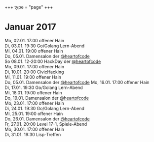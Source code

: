 +++
type = "page"
+++

# Januar 2017

Mo, 02.01. 17:00 offener Hain</br>
Di, 03.01. 19:30 Go/Golang Lern-Abend</br>
Mi, 04.01. 19:00 offener Hain</br>
Do, 05.01.  Damensalon der  <a href="https://twitter.com/heartofcode">@heartofcode</a></br>
So 	08.01. 12-20:00 HackDay der <a href="https://twitter.com/heartofcode">@heartofcode</a></br>
Mo,	09.01. 17:00 offener Hain</br>
Di, 10.01. 20:00 CivicHacking</br>
Mi, 11.01. 19:00 offener Hain</br>
Do, 05.01.  Damensalon der  <a href="https://twitter.com/heartofcode">@heartofcode</a>
Mo, 16.01. 17:00 offener Hain</br>
Di, 17.01. 19:30 Go/Golang Lern-Abend</br>
Mi, 18.01. 19:00 offener Hain</br>
Do, 19.01. Damensalon der  <a href="https://twitter.com/heartofcode">@heartofcode</a></br>
Mo, 23.01. 17:00 offener Hain</br>
Di, 24.01. 19:30 Go/Golang Lern-Abend</br>
Mi, 25.01. 19:00 offener Hain</br>
Do, 26.01. Damensalon der  <a href="https://twitter.com/heartofcode">@heartofcode</a></br>
Fr, 27.01. 20:00 Level 17-1, Spiele-Abend</br>
Mo, 30.01. 17:00 offener Hain</br>
Di, 31.01. 19:30 Lisp-Treffen</br>
